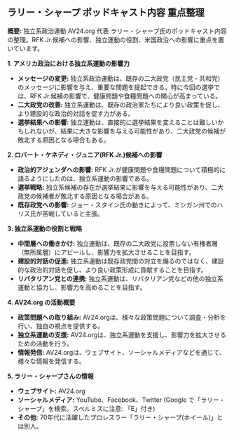 ## ラリー・シャープ ポッドキャスト内容 重点整理

**概要:** 独立系政治運動 AV24.org 代表 ラリー・シャープ氏のポッドキャスト内容の整理。RFK Jr.候補への影響、独立運動の役割、米国政治への影響に重点を置いています。

**1. アメリカ政治における独立系運動の影響力**

*   **メッセージの変更:** 独立系政治運動は、既存の二大政党（民主党・共和党）のメッセージに影響を与え、重要な問題を提起できる。特に今回の選挙では、RFK Jr.候補の影響で、健康問題や食糧問題への関心が高まっている。
*   **二大政党の改善:** 独立系運動は、既存の政治家たちにより良い政策を促し、より建設的な政治的対話を促す力がある。
*   **選挙結果への影響:** 独立運動は、直接的に選挙結果を変えることは難しいかもしれないが、結果に大きな影響を与える可能性があり、二大政党の候補が敗北する原因となる場合もある。

**2. ロバート・ケネディ・ジュニア(RFK Jr.)候補への影響**

*   **政治的アジェンダへの影響:** RFK Jr.が健康問題や食糧問題について積極的に語るようにしたのは、独立系運動の影響である。
*   **選挙戦略:** 独立系候補の存在が選挙結果に影響を与える可能性があり、二大政党の候補者が敗北する原因となる場合がある。
*   **既存政党への影響:** ジョー・スタイン氏の動きによって、ミシガン州でのハリス氏が苦戦していると主張。

**3. 独立系運動の役割と戦略**

*   **中間層への働きかけ:** 独立運動は、既存の二大政党に投票しない有権者層（無所属層）にアピールし、影響力を拡大させることを目指す。
*   **建設的対話の促進:** 独立系運動は既存政党間の対立を煽るのではなく、建設的な政治的対話を促し、より良い政策形成に貢献することを目指す。
*   **リバタリアン党との連携:** 独立系運動は、リバタリアン党などの他の独立系運動と協力し、影響力を高めることを目指す。

**4. AV24.org の活動概要**

*   **政策問題への取り組み:** AV24.orgは、様々な政策問題について調査・分析を行い、独自の視点を提供する。
*   **独立系運動の支援:** AV24.orgは、独立系運動を支援し、影響力を拡大させるための活動を行う。
*   **情報発信:** AV24.orgは、ウェブサイト、ソーシャルメディアなどを通じて、様々な情報を発信する。

**5. ラリー・シャープさんの情報**

*   **ウェブサイト:** AV24.org
*   **ソーシャルメディア:** YouTube、Facebook、Twitter (Google で「ラリー・シャープ」を検索。スペルミスに注意: 「E」付き)
*   **その他:** 70年代に活躍したプロレスラー「ラリー・シャープ(ホイール)」とは別人。